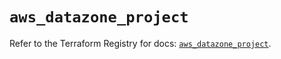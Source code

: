 # `aws_datazone_project`

Refer to the Terraform Registry for docs: [`aws_datazone_project`](https://registry.terraform.io/providers/hashicorp/aws/6.12.0/docs/resources/datazone_project).
